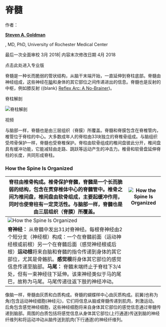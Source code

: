 # 脊髓

作者： 

**[Steven A. Goldman](https://www.urmc.rochester.edu/people/23788282-steven-a-goldman)**

, MD, PhD, University of Rochester Medical Center

最后一次全面审校 3月 2018| 内容末次修改日期 4月 2018



点击此处进入专业版



脊髓是一种长而脆弱的管状结构，从脑干末端开始，一直延伸到脊柱底部。脊髓由神经组成，这些神经在[脑](https://www.msdmanuals.cn/home/brain-spinal-cord-and-nerve-disorders/神经系统生物学/brain)和身体的其它部位之间传递进出的信息。脊髓也是反射的中枢，例如膝反射 ({blank} [Reflex Arc: A No-Brainer](https://www.msdmanuals.cn/home/brain-spinal-cord-and-nerve-disorders/脑、脊髓和神经疾病的诊断/neurologic-examination#v28491104_zh))。

脊柱解剖

![脊柱解剖](https://f1.media.brightcove.com/8/3850378299001/3850378299001_6032299827001_6032298983001-vs.jpg?pubId=3850378299001&videoId=6032298983001)

视频



与脑部一样，脊髓也是由三层组织（脊膜）所覆盖。脊髓和脊膜包含在脊椎管内，椎管位于脊柱的中心。大多数成年人的脊柱由33块独立的脊椎骨组成。与脑组织受颅骨保护一样，脊髓也受脊椎保护。脊柱由软骨组成的椎间盘彼此分开，椎间盘具有缓冲功能，它能减轻由走路、跳跃等运动产生的冲击力。椎骨和软骨盘延伸脊柱的长度，共同形成脊柱。





### How the Spine Is Organized

| 脊柱由椎骨构成。椎骨保护脊髓，脊髓是一个长而脆弱的结构，包含在贯穿椎体中心的脊髓管中。椎骨之间为椎间盘，椎间盘由软骨组成，主要起缓冲作用，同时也使脊柱有一定灵活性。与脑部一样，脊髓也是由三层组织（脊膜）所覆盖。 | ![How the Spine Is Organized](https://www.msdmanuals.cn/-/media/manual/home/images/neu_spine_organized_a_zh.gif?thn=0&sc_lang=zh) |
| ------------------------------------------------------------ | ------------------------------------------------------------ |
| ![How the Spine Is Organized](https://www.msdmanuals.cn/-/media/manual/home/images/neu_spine_organized_b_zh.gif?thn=0&sc_lang=zh) |                                                              |
| **脊神经：** 从脊髓中发出31对脊神经。每根脊神经由2个短分支（神经根）构成：一个在脊髓前面（运动神经根或前根）另一个在脊髓后面（感觉神经根或后根）**运动根**将来自脑和脊髓的指令传递到身体的其它部位，尤其是骨骼肌。**感觉根**将身体其它部位的感觉信息传递至脑部。**马尾：** 脊髓末端终止于脊柱下3/4处，但有一束神经往下延伸。该束神经类似于马的尾巴，故称为马尾。马尾传递往返下肢的神经冲动。 |                                                              |



像脑一样，脊髓由灰质和白质构成。脊髓的蝴蝶样中心由灰质构成。前翼(也称为角)包含运动神经细胞(神经元)，它们将信息从脑或脊髓传递到肌肉，刺激运动。后角包含感觉神经细胞，这些神经细胞将来自身体其它部位的感觉信息通过脊髓传递到脑部。周围的白质包括将感觉信息从身体其它部位(上行通道)传送到脑的神经纤维列和将运动冲动从脑传送到肌肉(下行通道)的神经纤维列。
